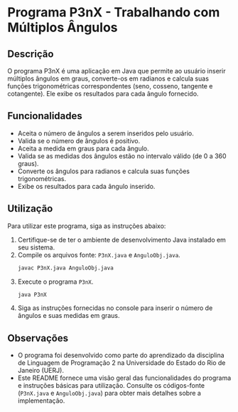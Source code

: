 # Programa P3nX - Trabalhando com Múltiplos Ângulos

## Descrição

O programa P3nX é uma aplicação em Java que permite ao usuário inserir múltiplos ângulos em graus, converte-os em radianos e calcula suas funções trigonométricas correspondentes (seno, cosseno, tangente e cotangente). Ele exibe os resultados para cada ângulo fornecido.

## Funcionalidades

- Aceita o número de ângulos a serem inseridos pelo usuário.
- Valida se o número de ângulos é positivo.
- Aceita a medida em graus para cada ângulo.
- Valida se as medidas dos ângulos estão no intervalo válido (de 0 a 360 graus).
- Converte os ângulos para radianos e calcula suas funções trigonométricas.
- Exibe os resultados para cada ângulo inserido.

## Utilização

Para utilizar este programa, siga as instruções abaixo:

1. Certifique-se de ter o ambiente de desenvolvimento Java instalado em seu sistema.
2. Compile os arquivos fonte: `P3nX.java` e `AnguloObj.java`.
   ```bash
   javac P3nX.java AnguloObj.java
   ```
3. Execute o programa `P3nX`.
   ```bash
   java P3nX
   ```
4. Siga as instruções fornecidas no console para inserir o número de ângulos e suas medidas em graus.

## Observações

- O programa foi desenvolvido como parte do aprendizado da disciplina de Linguagem de Programação 2 na Universidade do Estado do Rio de Janeiro (UERJ).
- Este README fornece uma visão geral das funcionalidades do programa e instruções básicas para utilização. Consulte os códigos-fonte (`P3nX.java` e `AnguloObj.java`) para obter mais detalhes sobre a implementação.
